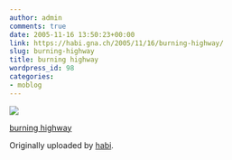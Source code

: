 ```yaml
---
author: admin
comments: true
date: 2005-11-16 13:50:23+00:00
link: https://habi.gna.ch/2005/11/16/burning-highway/
slug: burning-highway
title: burning highway
wordpress_id: 98
categories:
- moblog
---
```



 [![](http://static.flickr.com/24/63896335_4cb66d9c88_m.jpg)](http://www.flickr.com/photos/habi/63896335/)
   

 
  [burning highway](http://www.flickr.com/photos/habi/63896335/)
    

  Originally uploaded by [habi](http://www.flickr.com/people/habi/).
 




  


